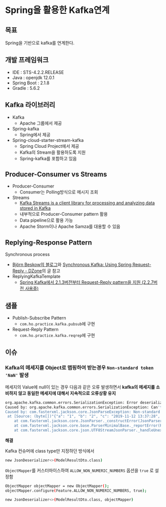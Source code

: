 # Spring을 활용한 Kafka연계

## 목표
Spring을 기반으로 kafka를 연계한다.

## 개발 프레임워크
 - IDE : STS-4.2.2.RELEASE
 - Java : openjdk 12.0.1
 - Spring Boot : 2.1.8
 - Gradle : 5.6.2

## Kafka 라이브러리
- Kafka
    - Apache 그룹에서 제공
- Spring-kafka
    - Spring에서 제공
- Spring-cloud-starter-stream-kafka
    - Spring Cloud Project에서 제공
    - Kafka의 Stream을 활용하도록 지원
    - Spring-kafka를 포함하고 있음

## Producer-Consumer vs Streams
- Producer-Consumer
    - Consumer는 Polling방식으로 메시지 조회
- Streams
    - [Kafka Streams is a client library for processing and analyzing data stored in Kafka](https://kafka.apache.org/23/documentation/streams/core-concepts)
    - 내부적으로 Producer-Consumer pattern 활용
    - Data pipeline으로 활용 가능
    - Apache Storm이나 Apache Samza를 대용할 수 있음
    
## Replying-Response Pattern
Synchronous process
- [Björn Beskow의 블로그](https://callistaenterprise.se/blogg/teknik/2018/10/26/synchronous-request-reply-over-kafka)와 [Synchronous Kafka: Using Spring Request-Reply - DZone](https://dzone.com/articles/synchronous-kafka-using-spring-request-reply-1)의 글 참고
- ReplyingKafkaTemplate
    - [Spring Kafka에서 2.1.3버전부터 Request-Reply pattern을 지원 (2.2.7버전 사용중)](https://docs.spring.io/spring-kafka/docs/2.2.7.RELEASE/reference/html/#replying-template)
    
## 샘플
- Publish-Subscribe Pattern
    - `com.ho.practice.kafka.pubsub`에 구현
- Request-Reply Pattern
    - `com.ho.practice.kafka.reqrep`에 구현
    

## 이슈

### Kafka의 메세지를 Object로 맵핑하여 받는경우 `Non-standard token 'NaN'` 발생

메세지의 Value에 null이 있는 경우 다음과 같은 오류 발생하면서
**kafka의 메세지를 소비하지 않고 동일한 메세지에 대해서 지속적으로 오류상황 유지**
```bash
org.apache.kafka.common.errors.SerializationException: Error deserializing key/value for partition model-result-0 at offset 36. If needed, please seek past the record to continue consumption.
Caused by: org.apache.kafka.common.errors.SerializationException: Can't deserialize data [[123, 34, 115, 101, 110, 115, 111, 114, 73, 100, 34, 58, 32, 34, 118, 105, 98, 101, 95, 110, 111, 105, 115, 101, 34, 44, 32, 34, 109, 111, 100, 101, 108, 73, 100, 34, 58, 32, 34, 97, 118, 101, 114, 97, 103, 101, 95, 109, 111, 100, 101, 108, 34, 44, 32, 34, 115, 101, 110, 115, 105, 110, 103, 68, 97, 116, 101, 34, 58, 32, 34, 50, 48, 49, 57, 45, 49, 49, 45, 49, 50, 32, 49, 51, 58, 51, 55, 58, 50, 56, 34, 44, 32, 34, 118, 97, 108, 117, 101, 34, 58, 32, 78, 97, 78, 125]] from topic [model-result]
Caused by: com.fasterxml.jackson.core.JsonParseException: Non-standard token 'NaN': enable JsonParser.Feature.ALLOW_NON_NUMERIC_NUMBERS to allow
 at [Source: (byte[])"{"a": "1", "b": "2", "c": "2019-11-12 13:37:28", "value": NaN}"; line: 1, column: 106]
	at com.fasterxml.jackson.core.JsonParser._constructError(JsonParser.java:1804) ~[jackson-core-2.9.9.jar:2.9.9]
	at com.fasterxml.jackson.core.base.ParserMinimalBase._reportError(ParserMinimalBase.java:693) ~[jackson-core-2.9.9.jar:2.9.9]
	at com.fasterxml.jackson.core.json.UTF8StreamJsonParser._handleUnexpectedValue(UTF8StreamJsonParser.java:2608) ~[jackson-core-2.9.9.jar:2.9.9]
```

**해결**

Kafka 컨슈머에 class type만 지정하던 방식에서
```bash
new JsonDeserializer<>(ModelResultDto.class)
```

`ObjectMapper`를 커스터마이스하여 `ALLOW_NON_NUMERIC_NUMBERS` 옵션을 `true` 로 설정함
```bash
ObjectMapper objectMapper = new ObjectMapper();
objectMapper.configure(Feature.ALLOW_NON_NUMERIC_NUMBERS, true);

new JsonDeserializer<>(ModelResultDto.class, objectMapper)
```